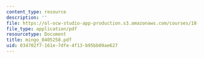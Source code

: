 ```yaml
---
content_type: resource
description: ''
file: https://ol-ocw-studio-app-production.s3.amazonaws.com/courses/18-338j-infinite-random-matrix-theory-fall-2004/034702f7161e7dfe4f13b95bb09ae627_mingo_0405258.pdf
file_type: application/pdf
resourcetype: Document
title: mingo_0405258.pdf
uid: 034702f7-161e-7dfe-4f13-b95bb09ae627
---
```


